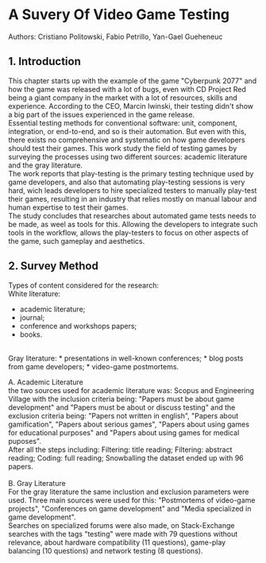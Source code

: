 # A Suvery Of Video Game Testing
Authors: Cristiano Politowski, Fabio Petrillo, Yan-Gael Gueheneuc

## 1. Introduction
This chapter starts up with the example of the game "Cyberpunk 2077" and how the game was released with a lot of bugs, even with CD Project Red being a giant company in the market with a lot of resources, skills and experience. According to the CEO, Marcin Iwinski, their testing didn't show a big part of the issues experienced in the game release.
<br>
Essential testing methods for conventional software: unit, component, integration, or end-to-end, and so is their automation. But even with this, there exists no comprehensive and systematic on how game developers should test their games. This work study the field of testing games by surveying the processes using two different sources: academic literature and the gray literature.
<br>
The work reports that play-testing is the primary testing technique used by game developers, and also that automating play-testing sessions is very hard, wich leads developers to hire specialized testers to manually play-test their games, resulting in an industry that relies mostly on manual labour and human expertise to test their games.
<br>
The study concludes that researches about automated game tests needs to be made, as weel as tools for this. Allowing the developers to integrate such tools in the workflow, allows the play-testers to focus on other aspects of the game, such gameplay and aesthetics.

## 2. Survey Method
Types of content considered for the research:
<br>
White literature:
* academic literature;
* journal;
* conference and workshops papers;
* books.
<br>
Gray literature:
* presentations in well-known conferences;
* blog posts from game developers;
* video-game postmortems.

A. Academic Literature
<br>
the two sources used for academic literature was: Scopus and Engineering Village with the inclusion criteria being: "Papers must be about game development" and "Papers must be about or discuss testing" and the exclusion criteria being: "Papers not written in english", "Papers about gamification", "Papers about serious games", "Papers about using games for educational purposes" and "Papers about using games for medical puposes".
<br>
After all the steps including: Filtering: title reading; Filtering: abstract reading; Coding: full reading; Snowballing the dataset ended up with 96 papers.
<br>
<br>
B. Gray Literature
<br>
For the gray literature the same inclustion and exclusion parameters were used. Three main sources were used for this: "Postmortems of video-game projects", "Conferences on game development" and "Media specialized in game development".
<br>
Searches on specialized forums were also made, on Stack-Exchange searches with the tags "testing" were made with 79 questions without relevance, about hardware compatibility (11 questions), game-play balancing (10 questions) and network testing (8 questions).
<br>
